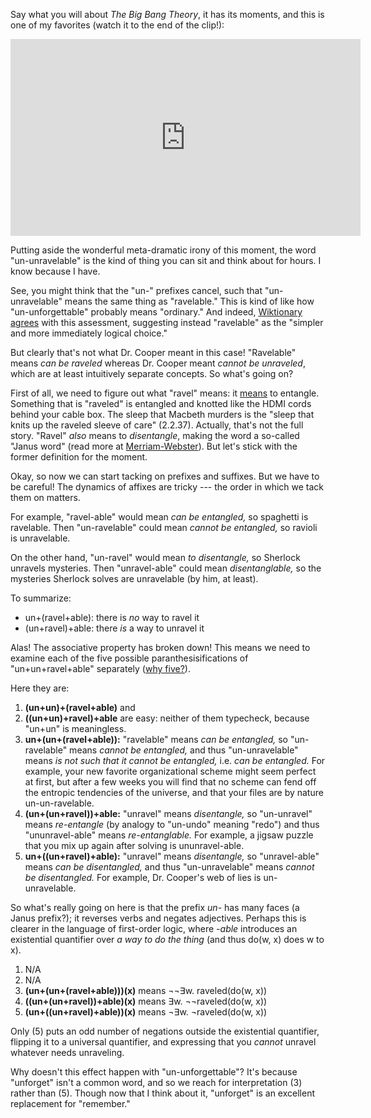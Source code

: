 Say what you will about _The Big Bang Theory_, it has its moments, and this is
one of my favorites (watch it to the end of the clip!):

<iframe width="560" height="315"
src="https://www.youtube-nocookie.com/embed/MsawieizDeE?start=210"
frameborder="0" allow="accelerometer; autoplay; encrypted-media; gyroscope;
picture-in-picture" allowfullscreen></iframe>

Putting aside the wonderful meta-dramatic irony of this moment, the word
"un-unravelable" is the kind of thing you can sit and think about for hours. I
know because I have.

See, you might think that the "un-" prefixes cancel, such that "un-unravelable"
means the same thing as "ravelable." This is kind of like how
"un-unforgettable" probably means "ordinary." And indeed, [Wiktionary
agrees](https://en.wiktionary.org/wiki/un-unravelable) with this assessment,
suggesting instead "ravelable" as the "simpler and more immediately logical
choice."

But clearly that's not what Dr. Cooper meant in this case! "Ravelable" means
_can be raveled_ whereas Dr. Cooper meant _cannot be unraveled_, which are at
least intuitively separate concepts. So what's going on?

First of all, we need to figure out what "ravel" means: it
[means](https://www.websters1913.com/words/Ravel) to entangle. Something that
is "raveled" is entangled and knotted like the HDMI cords behind your cable
box. The sleep that Macbeth murders is the "sleep that knits up the raveled
sleeve of care" (2.2.37). Actually, that's not the full story. "Ravel" _also_
means to _disentangle_, making the word a so-called "Janus word" (read more at
[Merriam-Webster](https://www.merriam-webster.com/words-at-play/words-own-opposites)).
But let's stick with the former definition for the moment.

Okay, so now we can start tacking on prefixes and suffixes. But we have to be
careful!  The dynamics of affixes are tricky --- the order in which we tack
them on matters.

For example, "ravel-able" would mean _can be entangled,_ so spaghetti is
ravelable. Then "un-ravelable" could mean _cannot be entangled,_ so ravioli is
unravelable.

On the other hand, "un-ravel" would mean _to disentangle,_ so Sherlock unravels
mysteries. Then "unravel-able" could mean _disentanglable,_ so the mysteries
Sherlock solves are unravelable (by him, at least).

To summarize:
* un+(ravel+able): there is _no_ way to ravel it
* (un+ravel)+able: there _is_ a way to unravel it

Alas! The associative property has broken down! This means we need to examine
each of the five possible paranthesisifications of "un+un+ravel+able"
separately ([why five?](https://en.wikipedia.org/wiki/Catalan_number)).

Here they are:

1. **(un+un)+(ravel+able)** and
2. **((un+un)+ravel)+able** are easy: neither of them typecheck, because
   "un+un" is meaningless.
3. **un+(un+(ravel+able)):** "ravelable" means _can be entangled,_ so
   "un-ravelable" means _cannot be entangled,_ and thus "un-unravelable"
   means _is not such that it cannot be entangled,_ i.e. _can be
   entangled._ For example, your new favorite organizational scheme might seem
   perfect at first, but after a few weeks you will find that no scheme can
   fend off the entropic tendencies of the universe, and that your files are by
   nature un-un-ravelable.
4. **(un+(un+ravel))+able:** "unravel" means _disentangle,_ so "un-unravel"
   means _re-entangle_ (by analogy to "un-undo" meaning "redo") and thus
   "ununravel-able" means _re-entanglable._ For example, a jigsaw puzzle that
   you mix up again after solving is ununravel-able.
5. **un+((un+ravel)+able):** "unravel" means _disentangle,_ so "unravel-able"
   means _can be disentangled,_ and thus "un-unravelable" means _cannot be
   disentangled._ For example, Dr. Cooper's web of lies is un-unravelable.

So what's really going on here is that the prefix _un-_ has many faces (a Janus
prefix?); it reverses verbs and negates adjectives. Perhaps this is clearer in
the language of first-order logic, where _-able_ introduces an existential
quantifier over _a way to do the thing_ (and thus do(w, x) does w to x).

1. N/A
2. N/A
3. **(un+(un+(ravel+able)))(x)** means &not;&not;&exist;w. raveled(do(w, x))
4. **((un+(un+ravel))+able)(x)** means &exist;w. &not;&not;raveled(do(w, x))
5. **(un+((un+ravel)+able))(x)** means &not;&exist;w. &not;raveled(do(w, x))

Only (5) puts an odd number of negations outside the existential quantifier,
flipping it to a universal quantifier, and expressing that you _cannot_ unravel
whatever needs unraveling.

Why doesn't this effect happen with "un-unforgettable"? It's because "unforget"
isn't a common word, and so we reach for interpretation (3) rather than (5).
Though now that I think about it, "unforget" is an excellent replacement for
"remember."
